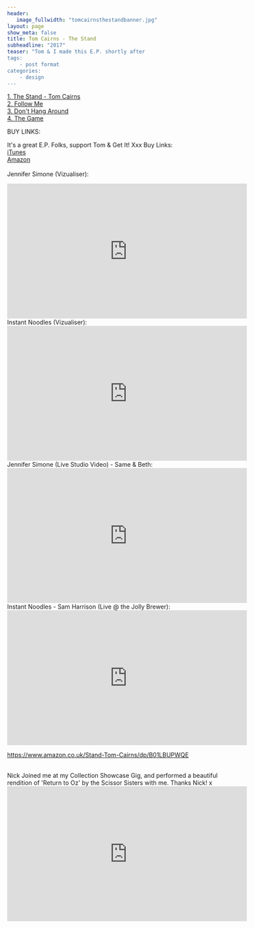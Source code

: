 ```yaml
---
header:
   image_fullwidth: "tomcairnsthestandbanner.jpg"
layout: page
show_meta: false
title: Tom Cairns - The Stand
subheadline: "2017"
teaser: "Tom & I made this E.P. shortly after 
tags:
    - post format
categories:
    - design 
---
```

<!--more-->
 <a href="https://youtu.be/1akSKo8MMII">1. The Stand - Tom Cairns</a><br>
 <a href="https://youtu.be/MMD5sldk0MA">2. Follow Me</a><br>
 <a href="https://youtu.be/WCWsNjY5dvc">3. Don't Hang Around</a><br>
 <a href="https://youtu.be/0i0LSQizwJY">4. The Game</a><br>
 
BUY LINKS:

It's a great E.P. Folks, support Tom & Get It! Xxx
Buy Links:<br>
   <a href="https://itunes.apple.com/us/album/energy-efficient-ep/1420456984">iTunes</a><br>
      <a href="https://www.amazon.com/Energy-Efficient-Explicit-Society-Strange/dp/B07G4P7QVQ/">Amazon</a><br><br>
 Jennifer Simone (Vizualiser):<br>
  <iframe width="560" height="315" src="https://www.youtube.com/embed/yoPn97u8-lI" frameborder="0" allowfullscreen></iframe><br> 
 Instant Noodles (Vizualiser):<br>
  <iframe width="560" height="315" src="https://www.youtube.com/embed/Ib9eI6CPxic" frameborder="0" allowfullscreen></iframe><br> 
 Jennifer Simone (Live Studio Video) - Same & Beth:<br>
  <iframe width="560" height="315" src="https://www.youtube.com/embed/mPz0_GCjOME" frameborder="0" allowfullscreen></iframe><br> 
 Instant Noodles - Sam Harrison (Live @ the Jolly Brewer):<br>
  <iframe width="560" height="315" src="https://www.youtube.com/embed/uDboi2GO7Mc" frameborder="0" allowfullscreen></iframe><br> 
 

https://www.amazon.co.uk/Stand-Tom-Cairns/dp/B01LBUPWQE



<br>
Nick Joined me at my Collection Showcase Gig, and performed a beautiful rendition of 'Return to Oz' by the Scissor Sisters with me. Thanks Nick! x<br>
  <iframe width="560" height="315" src="https://www.youtube.com/embed/i3KqpjYqrLo" frameborder="0" allowfullscreen></iframe>
